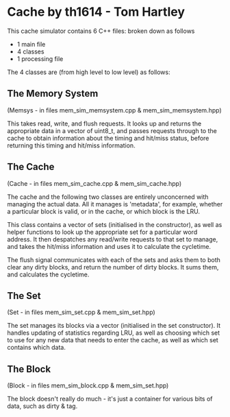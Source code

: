 Cache by th1614 - Tom Hartley
===========

This cache simulator contains 6 C++ files: broken down as follows
- 1 main file
- 4 classes
- 1 processing file


The 4 classes are (from high level to low level) as follows:

The Memory System
---------
(Memsys - in files mem\_sim\_memsystem.cpp & mem\_sim\_memsystem.hpp)

This takes read, write, and flush requests. It looks up and returns the appropriate data in a vector of uint8_t, and passes requests through to the cache to obtain information about the timing and hit/miss status, before returning this timing and hit/miss information.

The Cache
---------
(Cache - in files mem\_sim\_cache.cpp & mem\_sim\_cache.hpp)

The cache and the following two classes are entirely unconcerned with managing the actual data. All it manages is 'metadata', for example, whether a particular block is valid, or in the cache, or which block is the LRU.

This class contains a vector of sets (initialised in the constructor), as well as helper functions to look up the appropriate set for a particular word address.
It then despatches any read/write requests to that set to manage, and takes the hit/miss information and uses it to calculate the cycletime.

The flush signal communicates with each of the sets and asks them to both clear any dirty blocks, and return the number of dirty blocks. It sums them, and calculates the cycletime.


The Set
-------
(Set - in files mem\_sim\_set.cpp & mem\_sim\_set.hpp)

The set manages its blocks via a vector (initialised in the set constructor). It handles updating of statistics regarding LRU, as well as choosing which set to use for any new data that needs to enter the cache, as well as which set contains which data.

The Block
----------
(Block - in files mem\_sim\_block.cpp & mem\_sim\_set.hpp)

The block doesn't really do much - it's just a container for various bits of data, such as dirty & tag.